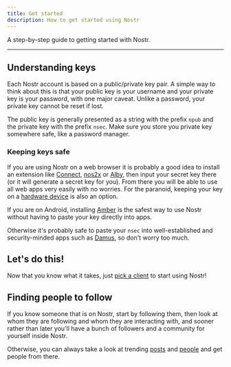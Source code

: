 ```yaml
---
title: Get started
description: How to get started using Nostr
---
```


A step-by-step guide to getting started with Nostr.

---

## Understanding keys

Each Nostr account is based on a public/private key pair. A simple way to think about this is that your public key is your username and your private key is your password, with one major caveat. Unlike a password, your private key cannot be reset if lost.

The public key is generally presented as a string with the prefix `npub` and the private key with the prefix `nsec`. Make sure you store you private key somewhere safe, like a password manager.

### Keeping keys safe

If you are using Nostr on a web browser it is probably a good idea to install an extension like [Connect](https://chromewebstore.google.com/detail/nostr-connect/ampjiinddmggbhpebhaegmjkbbeofoaj), [nos2x](https://github.com/fiatjaf/nos2x) or [Alby](https://getalby.com/products/browser-extension), then input your secret key there (or it will generate a secret key for you). From there you will be able to use all web apps very easily with no worries. For the paranoid, keeping your key on a [hardware device](https://shop.lnbits.com/product/nostr-signing-device) is also an option.

If you are on Android, installing [Amber](https://github.com/greenart7c3/Amber/releases) is the safest way to use Nostr without having to paste your key directly into apps.

Otherwise it's probably safe to paste your `nsec` into well-established and security-minded apps such as [Damus](https://damus.io), so don't worry too much.

## Let's do this!

Now that you know what it takes, just [pick a client](/clients) to start using Nostr!

## Finding people to follow

If you know someone that is on Nostr, start by following them, then look at whom they are following and whom they are interacting with, and sooner rather than later you'll have a bunch of followers and a community for yourself inside Nostr.

Otherwise, you can always take a look at trending [posts](https://nostr.band/?trending=posts) and [people](https://nostr.band/?trending=people) and get people from there.
